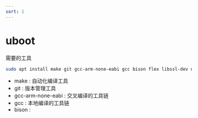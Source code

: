 ```yaml
---
sort: 1
---
```

# uboot


需要的工具

```bash
sudo apt install make git gcc-arm-none-eabi gcc bison flex libssl-dev dpkg-dev lzop libncurses5-dev
```

- make : 自动化编译工具
- git : 版本管理工具
- gcc-arm-none-eabi : 交叉编译的工具链
- gcc : 本地编译的工具链
- bison : 













